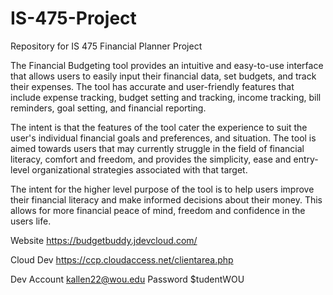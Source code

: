 # IS-475-Project
Repository for IS 475 Financial Planner Project

The Financial Budgeting tool provides an intuitive and easy-to-use interface that allows users to easily input their financial data, set budgets, and track their expenses. The tool has accurate and user-friendly features that include expense tracking, budget setting and tracking, income tracking, bill reminders, goal setting, and financial reporting. 

The intent is that the features of the tool cater the experience to suit the user's individual financial goals and preferences, and situation. The tool is aimed towards users that may currently struggle in the field of financial literacy, comfort and freedom, and provides the simplicity, ease and entry-level organizational strategies associated with that target.

The intent for the higher level purpose of the tool is to help users improve their financial literacy and make informed decisions about their money. This allows for more financial peace of mind, freedom and confidence in the users life.

Website https://budgetbuddy.jdevcloud.com/

Cloud Dev https://ccp.cloudaccess.net/clientarea.php 

Dev Account kallen22@wou.edu Password $tudentWOU
